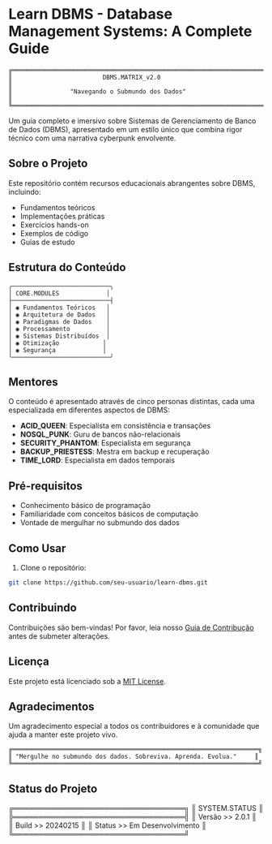 # Learn DBMS - Database Management Systems: A Complete Guide

```
╔═══════════════════════════════════════════════════════════════════════╗
║                         DBMS.MATRIX_v2.0                              ║
║                "Navegando o Submundo dos Dados"                       ║
╚═══════════════════════════════════════════════════════════════════════╝
```

Um guia completo e imersivo sobre Sistemas de Gerenciamento de Banco de Dados (DBMS), apresentado em um estilo único que combina rigor técnico com uma narrativa cyberpunk envolvente.

## Sobre o Projeto

Este repositório contém recursos educacionais abrangentes sobre DBMS, incluindo:
- Fundamentos teóricos
- Implementações práticas
- Exercícios hands-on
- Exemplos de código
- Guias de estudo

## Estrutura do Conteúdo

```
╭───────────────────────────╮
│ CORE.MODULES             │
├───────────────────────────┤
│ ◉ Fundamentos Teóricos   │
│ ◉ Arquitetura de Dados   │
│ ◉ Paradigmas de Dados    │
│ ◉ Processamento          │
│ ◉ Sistemas Distribuídos  │
│ ◉ Otimização            │
│ ◉ Segurança             │
╰───────────────────────────╯
```

## Mentores

O conteúdo é apresentado através de cinco personas distintas, cada uma especializada em diferentes aspectos de DBMS:

- **ACID_QUEEN**: Especialista em consistência e transações
- **NOSQL_PUNK**: Guru de bancos não-relacionais
- **SECURITY_PHANTOM**: Especialista em segurança
- **BACKUP_PRIESTESS**: Mestra em backup e recuperação
- **TIME_LORD**: Especialista em dados temporais

## Pré-requisitos

- Conhecimento básico de programação
- Familiaridade com conceitos básicos de computação
- Vontade de mergulhar no submundo dos dados

## Como Usar

1. Clone o repositório:
```bash
git clone https://github.com/seu-usuario/learn-dbms.git
```

## Contribuindo

Contribuições são bem-vindas! Por favor, leia nosso [Guia de Contribução](CONTRIBUTING.md) antes de submeter alterações.

## Licença

Este projeto está licenciado sob a [MIT License](LICENSE).

## Agradecimentos

Um agradecimento especial a todos os contribuidores e à comunidade que ajuda a manter este projeto vivo.

```
╔════════════════════════════════════════════════════════════════════╗
║ "Mergulhe no submundo dos dados. Sobreviva. Aprenda. Evolua."     ║
╚════════════════════════════════════════════════════════════════════╝
```

## Status do Projeto

╔══════════════════════════════════╗
║ SYSTEM.STATUS                    ║
╠══════════════════════════════════╣
║ Versão >> 2.0.1                 ║
║ Build  >> 20240215              ║
║ Status >> Em Desenvolvimento    ║
╚══════════════════════════════════╝
```